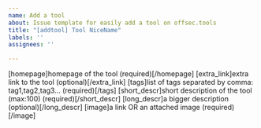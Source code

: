 ```yaml
---
name: Add a tool
about: Issue template for easily add a tool on offsec.tools
title: "[addtool] Tool NiceName"
labels: ''
assignees: ''

---
```


[homepage]homepage of the tool (required)[/homepage]
[extra_link]extra link to the tool (optional)[/extra_link]
[tags]list of tags separated by comma: tag1,tag2,tag3... (required)[/tags]
[short_descr]short description of the tool (max:100) (required)[/short_descr]
[long_descr]a bigger description (optional)[/long_descr] 
[image]a link OR an attached image (required)[/image]
